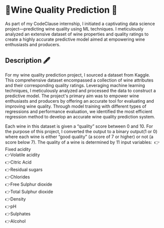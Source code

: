 # 🍷Wine Quality Prediction 🍾
As part of my CodeClause internship, I initiated a captivating data science project—predicting wine quality using ML techniques. I meticulously analyzed an extensive dataset of wine properties and quality ratings to create a highly accurate predictive model aimed at empowering wine enthusiasts and producers.

## Description 🖋️

For my wine quality prediction project, I sourced a dataset from Kaggle. This comprehensive dataset encompassed a collection of wine attributes and their corresponding quality ratings. Leveraging machine learning techniques, I meticulously analyzed and processed the data to construct a predictive model. The project's primary aim was to empower wine enthusiasts and producers by offering an accurate tool for evaluating and improving wine quality. Through model training with different types of regressions and performance evaluation, we identified the most efficient regression method to develop an accurate wine quality prediction system.


Each wine in this dataset is given a “quality” score between 0 and 10. For the purpose of this project, I converted the output to a binary output(1 or 0) where each wine is either “good quality” (a score of 7 or higher) or not (a score below 7). The quality of a wine is determined by 11 input variables: 
  👉Fixed acidity<br>
  👉Volatile acidity<br>
  👉Citric Acid<br>
  👉Residual sugars<br>
  👉Chlorides<br>
  👉Free Sulphur dioxide<br>
  👉Total Sulphur dioxide<br>
  👉Density<br>
  👉pH <br>
  👉Sulphates<br>
  👉Alcohol<br>
  
  

